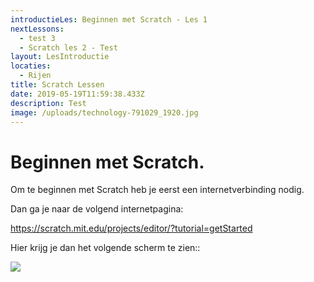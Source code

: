 ```yaml
---
introductieLes: Beginnen met Scratch - Les 1
nextLessons:
  - test 3
  - Scratch les 2 - Test
layout: LesIntroductie
locaties:
  - Rijen
title: Scratch Lessen
date: 2019-05-19T11:59:38.433Z
description: Test
image: /uploads/technology-791029_1920.jpg
---
```

# **Beginnen met Scratch.**





Om te beginnen met Scratch heb je eerst een internetverbinding nodig. 

Dan ga je naar de volgend internetpagina:

<https://scratch.mit.edu/projects/editor/?tutorial=getStarted>

Hier krijg je dan het volgende scherm te zien::

![](/uploads/screen-shot-08-10-19-at-01.50-pm.png)
